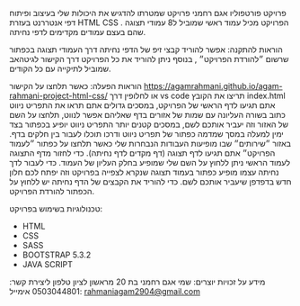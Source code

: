פרויקט פורטפוליו אגם רחמני
פרויקט שמטרתו להדגיש את היכולות שלי בעיצוב ופיתוח דפי אנטררנט בעזרת HTML CSS . הפרויקט מכיל עמוד ראשי שמוביל ל8 עמודי תצוגה שהם בעצם עמודים מקדימים לדפי נחיתה.

הוראות להתקנה: אפשר להוריד קבצי זיפ של הדפי נחיתה דרך העמודי תצוגה בכפתור שרשום ״להורדת הפרויקט״ , בנוסף ניתן להוריד את כל הפרויקט דרך הקישור לגיטהאב שמוביל לתיקייה עם כל הקודים. 

הוראות הפעלה: כאשר תלחצו על הקישור  https://agamrahmani.github.io/agam-rahmani-project-html-css/ או לחלופין דרך vs code תריצו את הקובץ index.html אתם תגיעו לדף הראשי של הפרויקט, במסכים גדולים אתם תראו את התפריט ניווט כתוב בשורה העליונה עם שמות של אזורים בדף שאליהם אפשר לנווט, תלחצו על השם של האזור וזה יעביר אותכם לשם,
במסכים קטנים יותר התפריט ניווט יופיע בכפתור בצד ימין למעלה במסך שמדמה כפתור של תפריט ניווט ודרכו תוכלו לעבור בין חלקים בדף.
באזור ״שירותים״ שבו מופיעות העבודות הנבחרות שלי כאשר תלחצו על כפתור ״לעמוד הפרויקט״ אתם תגיעו לדף תצוגה (דף מקדים לדף נחיתה).
כדי לחזור מדף התצוגה לעמוד הראשי ניתן ללחוץ על השם שלי שמופיע בחלק העליון של העמוד.
כדי לעבור לדך נחיתה עצמו מופיע כפתור בעמוד תצוגה שנקרא לצפייה בפרויקט וזה יפתח לכם חלון חדש בדפדפן שיעביר אותכם לשם.
כדי להוריד את הקבצים של הדף נחיתה יש ללחוץ על הכפתור להורדת הפרויקט.

טכנולוגיות בשימוש בפרויקט:
* HTML
* CSS
* SASS
* BOOTSTRAP 5.3.2
* JAVA SCRIPT
  
מידע על זכויות יוצרים: שמי אגם רחמני בת 20 מראשון לציון 
טלפון ליצירת קשר: 0503044801
אימייל: rahmaniagam2904@gmail.com
